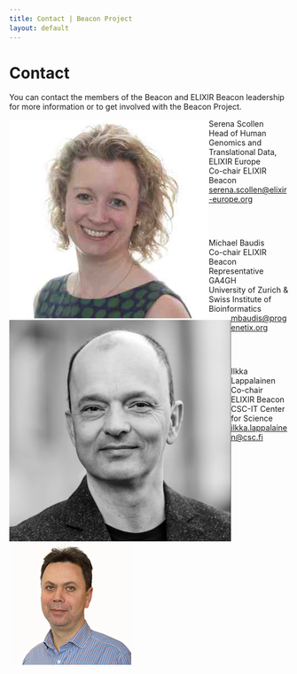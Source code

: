```yaml
---
title: Contact | Beacon Project
layout: default
---
```


# Contact
You can contact the members of the Beacon and ELIXIR Beacon leadership for more information or to get involved with the Beacon Project.
<div class="ds-member" style="float:left"><img src="assets/images/team/sscollen.jpg" class="member-photo hidden-xs"></div>
Serena Scollen<br/>Head of Human Genomics and Translational Data, ELIXIR Europe
<br/>Co-chair ELIXIR Beacon<br/>
<a itemprop="email" href="mailto:serena.scollen@elixir-europe.org">serena.scollen@elixir-europe.org</a>

<br/><br/>

<div class="ds-member" style="float:left"><img src="assets/images/team/mbaudis.jpg" class="member-photo hidden-xs"></div>
Michael Baudis<br>Co-chair ELIXIR Beacon<br/>
Representative GA4GH<br/>
University of Zurich &<br/>
Swiss Institute of Bioinformatics<br/>
<a itemprop="email" href="mailto:mbaudis@progenetix.org">mbaudis@progenetix.org</a>

<br/><br/>

<div class="ds-member" style="float:left"><img src="assets/images/team/ilappalainen.jpg" class="member-photo hidden-xs"></div>
Ilkka Lappalainen<br>Co-chair ELIXIR Beacon<br/>
CSC-IT Center for Science<br/>
<a itemprop="email" href="mailto:ilkka.lappalainen@csc.fi">ilkka.lappalainen@csc.fi</a>

<!--
You can use HTML elements in Markdown, such as the comment element, and they won't be affected by a markdown parser. However, if you create an HTML element in your markdown file, you cannot use markdown syntax within that element's contents.
-->
